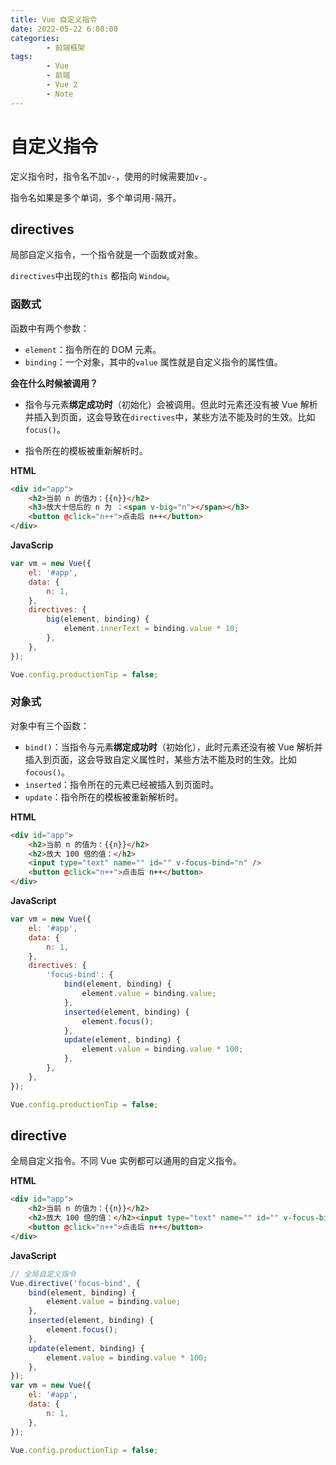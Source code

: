 ```yaml
---
title: Vue 自定义指令
date: 2022-05-22 6:00:00
categories:
        - 前端框架
tags:
        - Vue
        - 前端
        - Vue 2
        - Note
---
```


# 自定义指令

定义指令时，指令名不加`v-`，使用的时候需要加`v-`。

指令名如果是多个单词，多个单词用`-`隔开。

## directives

局部自定义指令，一个指令就是一个函数或对象。

`directives`中出现的`this` 都指向 `Window`。

### 函数式

函数中有两个参数：

- `element`：指令所在的 DOM 元素。
- `binding`：一个对象，其中的`value` 属性就是自定义指令的属性值。

**会在什么时候被调用？**

- 指令与元素**绑定成功时**（初始化）会被调用。但此时元素还没有被 Vue 解析并插入到页面，这会导致在`directives`中，某些方法不能及时的生效。比如`focus()`。

- 指令所在的模板被重新解析时。

**HTML**

```html
<div id="app">
	<h2>当前 n 的值为：{{n}}</h2>
	<h3>放大十倍后的 n 为 ：<span v-big="n"></span></h3>
	<button @click="n++">点击后 n++</button>
</div>
```

**JavaScrip**

```js
var vm = new Vue({
	el: '#app',
	data: {
		n: 1,
	},
	directives: {
		big(element, binding) {
			element.innerText = binding.value * 10;
		},
	},
});

Vue.config.productionTip = false;
```

### 对象式

对象中有三个函数：

- `bind()`：当指令与元素**绑定成功时**（初始化），此时元素还没有被 Vue 解析并插入到页面，这会导致自定义属性时，某些方法不能及时的生效。比如`focous()`。
- `inserted`：指令所在的元素已经被插入到页面时。
- `update`：指令所在的模板被重新解析时。

**HTML**

```html
<div id="app">
	<h2>当前 n 的值为：{{n}}</h2>
	<h2>放大 100 倍的值：</h2>
	<input type="text" name="" id="" v-focus-bind="n" />
	<button @click="n++">点击后 n++</button>
</div>
```

**JavaScript**

```JavaScript
var vm = new Vue({
	el: '#app',
	data: {
		n: 1,
	},
	directives: {
		'focus-bind': {
			bind(element, binding) {
				element.value = binding.value;
			},
			inserted(element, binding) {
				element.focus();
			},
			update(element, binding) {
				element.value = binding.value * 100;
			},
		},
	},
});

Vue.config.productionTip = false;

```

## directive

全局自定义指令。不同 Vue 实例都可以通用的自定义指令。

**HTML**

```HTML
<div id="app">
    <h2>当前 n 的值为：{{n}}</h2>
    <h2>放大 100 倍的值：</h2><input type="text" name="" id="" v-focus-bind="n">
    <button @click="n++">点击后 n++</button>
</div>
```

**JavaScript**

```js
// 全局自定义指令
Vue.directive('focus-bind', {
	bind(element, binding) {
		element.value = binding.value;
	},
	inserted(element, binding) {
		element.focus();
	},
	update(element, binding) {
		element.value = binding.value * 100;
	},
});
var vm = new Vue({
	el: '#app',
	data: {
		n: 1,
	},
});

Vue.config.productionTip = false;
```
